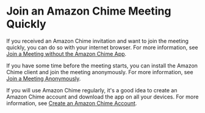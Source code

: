 # Join an Amazon Chime Meeting Quickly<a name="chime-join"></a>

If you received an Amazon Chime invitation and want to join the meeting quickly, you can do so with your internet browser\. For more information, see [Join a Meeting without the Amazon Chime App](chime-join-meeting.md)\.

If you have some time before the meeting starts, you can install the Amazon Chime client and join the meeting anonymously\. For more information, see [Join a Meeting Anonymously](join-anonymous.md)\.

If you will use Amazon Chime regularly, it's a good idea to create an Amazon Chime account and download the app on all your devices\. For more information, see [Create an Amazon Chime Account](chime-create-account.md)\.
